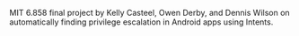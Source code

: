 MIT 6.858 final project by Kelly Casteel, Owen Derby, and Dennis Wilson on
automatically finding privilege escalation in Android apps using Intents.
